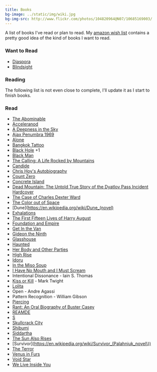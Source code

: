 ```yaml
---
title: Books
bg-image: ../static/img/wiki.jpg
bg-img-src: http://www.flickr.com/photos/104820964@N07/10685169003/
---
```


A list of books I've read or plan to read. My [amazon wish list](http://amzn.com/w/1AUOOID3FHOQF) contains a pretty
good idea of the kind of books I want to read.

### Want to Read

* [Diaspora](https://en.wikipedia.org/wiki/Diaspora_(novel))
* [Blindsight](https://en.wikipedia.org/wiki/Blindsight_(Watts_novel))

### Reading

The following list is not even close to complete, I'll update it as I start to
finish books.

### Read
* [The Abominable](http://www.amazon.com/The-Abominable-Novel-Dan-Simmons/dp/0316198838)
* [Acceleranod](https://en.wikipedia.org/wiki/Accelerando)
* [A Deepness in the Sky](https://en.wikipedia.org/wiki/A_Deepness_in_the_Sky)
* [Ajax Penumbra 1969](http://www.amazon.com/Ajax-Penumbra-1969-Kindle-Single-ebook/dp/B00EWZC8QI)
* [Alone](https://en.wikipedia.org/wiki/Richard_E._Byrd)
* [Bangkok Tattoo](https://www.amazon.com/Bangkok-Tattoo-Royal-Detective-Novel/dp/1400032911)
* [Black Hole](http://www.amazon.com/Black-Hole-Novel-Bucky-Sinister/dp/1593766076) +1
* [Black Man](https://en.wikipedia.org/wiki/Black_Man)
* [The Calling: A Life Rocked by Mountains](http://www.patagonia.com/product/the-calling-a-life-rocked-by-mountains/BK710.html)
* [Candide](https://en.wikipedia.org/wiki/Candide)
* [Chris Hoy's Autobiography](https://www.amazon.com/Chris-Hoy-Autobiography/dp/000731132X)
* [Count Zero](https://en.wikipedia.org/wiki/Count_Zero)
* [Concrete Island](https://en.wikipedia.org/wiki/Concrete_Island)
* [Dead Mountain: The Untold True Story of the Dyatlov Pass Incident Hardcover](https://www.amazon.com/Dead-Mountain-Untold-Dyatlov-Incident/dp/1452112746)
* [The Case of Charles Dexter Ward](http://en.wikipedia.org/wiki/The_Case_of_Charles_Dexter_Ward)
* [The Color out of Space](http://en.wikipedia.org/wiki/The_Color_Out_Of_Space)
* [Dune](https://en.wikipedia.org/wiki/Dune_(novel)
* [Exhalations](https://en.wikipedia.org/wiki/Exhalation:_Stories)
* [The First Fifteen Lives of Harry August](https://en.wikipedia.org/wiki/The_First_Fifteen_Lives_of_Harry_August)
* [Foundation and Empire](https://en.wikipedia.org/wiki/Foundation_and_Empire)
* [Get In the Van](https://en.wikipedia.org/wiki/Get_in_the_Van)
* [Gideon the Ninth](https://www.goodreads.com/en/book/show/42036538-gideon-the-ninth)
* [Glasshouse](https://en.wikipedia.org/wiki/Glasshouse_(novel))
* [Haunted](https://en.wikipedia.org/wiki/Haunted_(Palahniuk_novel))
* [Her Body and Other Parties](https://www.goodreads.com/book/show/33375622-her-body-and-other-parties)
* [High Rise](https://en.wikipedia.org/wiki/High_Rise)
* [Idoru](http://en.wikipedia.org/wiki/Idoru)
* [In the Miso Soup](https://en.wikipedia.org/wiki/In_the_Miso_Soup)
* [I Have No Mouth and I Must Scream](http://en.wikipedia.org/wiki/I_Have_No_Mouth,_and_I_Must_Scream)
* Intentional Dissonance - Iain S. Thomas
* [Kiss or Kill](https://www.amazon.com/dp/B001C4QYGC/) - Mark Twight
* [Lolita](https://en.wikipedia.org/wiki/Lolita)
* Open - Andre Agassi
* Pattern Recognition - William Gibson
* [Piercing](http://www.goodreads.com/book/show/14288.Piercing)
* [Rant: An Oral Biography of Buster Casey](https://en.wikipedia.org/wiki/Rant_(novel))
* [REAMDE](http://www.amazon.com/Reamde-A-Novel-Neal-Stephenson/dp/0062191497)
* [S](https://en.wikipedia.org/wiki/S._(Dorst_novel))
* [Skullcrack City](http://www.amazon.com/Skullcrack-City-Jeremy-Robert-Johnson/dp/1621051714)
* [Shibumi](https://en.wikipedia.org/wiki/Shibumi_(novel))
* [Siddartha](https://en.wikipedia.org/wiki/Siddhartha_(novel))
* [The Sun Also Rises](https://en.wikipedia.org/wiki/The_Sun_Also_Rises)
* [Survivor](https://en.wikipedia.org/wiki/Survivor_(Palahniuk_novel\))
* [The Terror](http://www.amazon.com/The-Terror-Novel-Dan-Simmons/dp/0316008079)
* [Venus in Furs](https://en.wikipedia.org/wiki/Venus_in_Furs)
* [Void Star](https://www.amazon.com/Void-Star-Novel-Zachary-Mason-ebook/dp/B01LZUDPGV/)
* [We Live Inside You](http://www.amazon.com/Live-Inside-Jeremy-Robert-Johnson/dp/1933929065)
